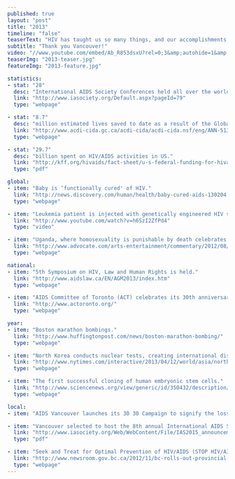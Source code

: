 ```yaml
---
published: true
layout: "post"
title: "2013"
timeline: "false"
teaserText: "HIV has taught us so many things, and our accomplishments are vast—our leaders re-count them all."
subtitle: "Thank you Vancouver!"
video: "//www.youtube.com/embed/Ab_R853dsxU?rel=0;3&amp;autohide=1&amp;showinfo=0"
teaserImg: "2013-teaser.jpg"
featureImg: "2013-feature.jpg"

statistics:
- stat: "28"
  desc: "International AIDS Society Conferences held all over the world."
  link: "http://www.iasociety.org/Default.aspx?pageId=79"
  type: "webpage"

- stat: "8.7"
  desc: "million estimated lives saved to date as a result of the Global Fund."
  link: "http://www.acdi-cida.gc.ca/acdi-cida/acdi-cida.nsf/eng/ANN-513115835-LR6"
  type: "webpage"

- stat: "29.7"
  desc: "billion spent on HIV/AIDS activities in US."
  link: "http://kff.org/hivaids/fact-sheet/u-s-federal-funding-for-hivaids-the-presidents-fy-2014-budget-request/"
  type: "pdf"

global:
- item: "Baby is ‘functionally cured' of HIV."
  link: "http://news.discovery.com/human/health/baby-cured-aids-130204.htm"
  type: "webpage"

- item: "Leukemia patient is injected with genetically engineered HIV strain and is cured of her cancer."
  link: "http://www.youtube.com/watch?v=h6SzI2ZfPd4"
  type: "video"

- item: "Uganda, where homosexuality is punishable by death celebrates its first Pride parade."
  link: "http://www.advocate.com/arts-entertainment/commentary/2012/08/08/see-photos-ugandans-both-proud-and-brave?page=full"
  type: "webpage"

national:
- item: "5th Symposium on HIV, Law and Human Rights is held."
  link: "http://www.aidslaw.ca/EN/AGM2013/index.htm"
  type: "webpage"

- item: "AIDS Committee of Toronto (ACT) celebrates its 30th anniversary at Pride."
  link: "http://www.actoronto.org/"
  type: "webpage"

year:
- item: "Boston marathon bombings."
  link: "http://www.huffingtonpost.com/news/boston-marathon-bombing/"
  type: "webpage"

- item: "North Korea conducts nuclear tests, creating international disruptions."
  link: "http://www.nytimes.com/interactive/2013/04/12/world/asia/north-korea-questions.html?_r=0"
  type: "webpage"

- item: "The first successful cloning of human embryonic stem cells."
  link: "http://www.sciencenews.org/view/generic/id/350432/description/Cloning_produces_human_embryonic_stem_cells"
  type: "webpage"

local:
- item: "AIDS Vancouver launches its 30 30 Campaign to signify the losses and successes over the past thirty years of the HIV/AIDS epidemic in Vancouver."

- item: "Vancouver selected to host the 8th annual International AIDS Society Conference in 2015."
  link: "http://www.iasociety.org/Web/WebContent/File/IAS2015_announcement_media_release_May2013.pdf"
  type: "pdf"

- item: "Seek and Treat for Optimal Prevention of HIV/AIDS (STOP HIV/AIDS) program successfully demonstrates a reduction in the number of new HIV infections, so receives 19.9 million to expand the pilot to the rest of British Columbia."
  link: "http://www.newsroom.gov.bc.ca/2012/11/bc-rolls-out-provincial-program-to-combat-hivaids.html"
  type: "webpage"
---
```

